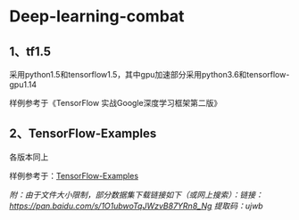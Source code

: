 # Deep-learning-combat

## 1、tf1.5
采用python1.5和tensorflow1.5，其中gpu加速部分采用python3.6和tensorflow-gpu1.14

样例参考于《TensorFlow 实战Google深度学习框架第二版》

## 2、TensorFlow-Examples
各版本同上

样例参考于：[TensorFlow-Examples](https://github.com/aymericdamien/TensorFlow-Examples)

*附：由于文件大小限制，部分数据集下载链接如下（或网上搜索）：链接：https://pan.baidu.com/s/1O1ubwoTqJWzvB87YRn8_Ng 
提取码：ujwb*
